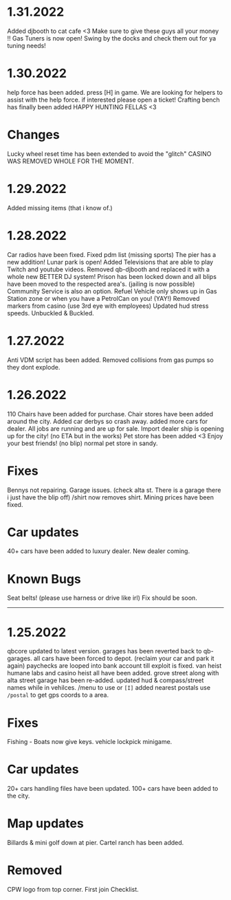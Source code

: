 # 1.31.2022
Added djbooth to cat cafe <3 Make sure to give these guys all your money !!
Gas Tuners is now open! Swing by the docks and check them out for ya tuning needs!

# 1.30.2022
help force has been added. press [H] in game.
We are looking for helpers to assist with the help force. if interested please open a ticket!
Crafting bench has finally been added HAPPY HUNTING FELLAS <3

# Changes 
Lucky wheel reset time has been extended to avoid the "glitch"
CASINO WAS REMOVED WHOLE FOR THE MOMENT.

# 1.29.2022
Added missing items (that i know of.)

# 1.28.2022
Car radios have been fixed.
Fixed pdm list (missing sports)
The pier has a new addition! Lunar park is open!
Added Televisions that are able to play Twitch and youtube videos.
Removed qb-djbooth and replaced it with a whole new BETTER DJ system!
Prison has been locked down and all blips have been moved to the respected area's. (jailing is now possible)
Community Service is also an option.
Refuel Vehicle only shows up in Gas Station zone or when you have a PetrolCan on you! (YAY!)
Removed markers from casino (use 3rd eye with employees)
Updated hud stress speeds. Unbuckled & Buckled.

# 1.27.2022
Anti VDM script has been added.
Removed collisions from gas pumps so they dont explode.

# 1.26.2022
110 Chairs have been added for purchase.
Chair stores have been added around the city.
Added car derbys so crash away.
added more cars for dealer.
All jobs are running and are up for sale.
Import dealer ship is opening up for the city! (no ETA but in the works)
Pet store has been added <3 Enjoy your best friends! (no blip) normal pet store in sandy.

# Fixes
Bennys not repairing.
Garage issues. (check alta st. There is a garage there i just have the blip off)
/shirt now removes shirt.
Mining prices have been fixed.

# Car updates
40+ cars have been added to luxury dealer.
New dealer coming.

# Known Bugs
Seat belts! (please use harness or drive like irl) Fix should be soon.

------------------------------------------------------------------------------------------------------

# 1.25.2022
qbcore updated to latest version.
garages has been reverted back to qb-garages.
all cars have been forced to depot. (reclaim your car and park it again)
paychecks are looped into bank account till exploit is fixed.
van heist humane labs and casino heist all have been added.
grove street along with alta street garage has been re-added.
updated hud & compass/street names while in vehilces. /menu to use or `[I]`
added nearest postals use `/postal` to get gps coords to a area.

# Fixes
Fishing - Boats now give keys.
vehicle lockpick minigame.

# Car updates
20+ cars handling files have been updated.
100+ cars have been added to the city.

# Map updates
Billards & mini golf down at pier.
Cartel ranch has been added.

# Removed
CPW logo from top corner.
First join Checklist.